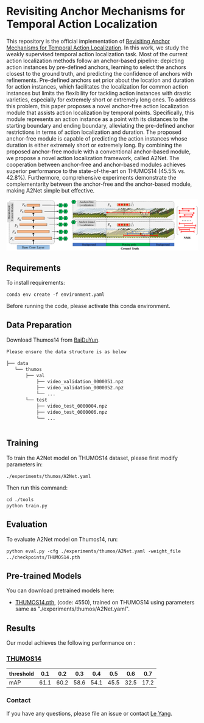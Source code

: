 # Revisiting Anchor Mechanisms for Temporal Action Localization

This repository is the official implementation of [Revisiting Anchor Mechanisms for Temporal Action Localization](https://arxiv.org/abs/2030.12345). 
In this work, we study the weakly supervised temporal action localization task. Most of the current action localization methods follow an anchor-based pipeline: depicting action instances by pre-defined anchors, learning to select the anchors closest to the ground truth, and predicting the confidence of anchors with refinements. Pre-defined anchors set prior about the location and duration for action instances, which facilitates the localization for common action instances but limits the flexibility for tackling action instances with drastic varieties, especially for extremely short or extremely long ones. To address this problem, this paper proposes a novel anchor-free action localization module that assists action localization by temporal points. Specifically, this module represents an action instance as a point with its distances to the starting boundary and ending boundary, alleviating the pre-defined anchor restrictions in terms of action localization and duration. The proposed anchor-free module is capable of predicting the action instances whose duration is either extremely short or extremely long. By combining the proposed anchor-free module with a conventional anchor-based module, we propose a novel action localization framework, called A2Net. The cooperation between anchor-free and anchor-based modules achieves superior performance to the state-of-the-art on THUMOS14 (45.5\% vs. 42.8\%). 	Furthermore, comprehensive experiments demonstrate the complementarity between the anchor-free and the anchor-based module, making A2Net simple but effective.

![Illustrating the architecture of the proposed A2Net](A2Net.png)


## Requirements

To install requirements:

```setup
conda env create -f environment.yaml
```

Before running the code, please activate this conda environment.

## Data Preparation

Download Thumos14 from [BaiDuYun](https://drive.google.com/drive/folders/1GJi4yZROTNURo1j-TJlUfs0MBsITJ0Ug?usp=sharing).

	Please ensure the data structure is as below

~~~~
├── data
   └── thumos
       ├── val
           ├── video_validation_0000051.npz
           ├── video_validation_0000052.npz
           └── ...
       └── test
           ├── video_test_0000004.npz
           ├── video_test_0000006.npz
           └── ...
     
~~~~

## Training

To train the A2Net model on THUMOS14 dataset, please first modify parameters in:
```parameters
./experiments/thumos/A2Net.yaml
```
Then run this command:
```train
cd ./tools
python train.py
```

## Evaluation

To evaluate A2Net model on Thumos14, run:

```eval
python eval.py -cfg ./experiments/thumos/A2Net.yaml -weight_file ../checkpoints/THUMOS14.pth
```


## Pre-trained Models

You can download pretrained models here:

- [THUMOS14.pth](https://pan.baidu.com/s/1YGk6bK-UVkBLUD4zBtYfyg), (code: 4550), trained on THUMOS14 using parameters same as "./experiments/thumos/A2Net.yaml". 


## Results

Our model achieves the following performance on :

### [THUMOS14](https://www.crcv.ucf.edu/THUMOS14/home.html)

| threshold | 0.1   | 0.2   | 0.3   | 0.4   | 0.5   | 0.6   | 0.7   |
| --------- | ----- | ----- | ----- | ----- | ----- | ----- | ----- |
| mAP       | 61.1  | 60.2  | 58.6  | 54.1  | 45.5  | 32.5  | 17.2  |




### Contact

If you have any questions, please file an issue or contact [Le Yang](nwpuyangle@gmail.com).

